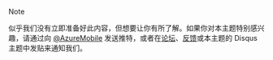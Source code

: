 ﻿>[!NOTE]
>似乎我们没有立即准备好此内容，但想要让你有所了解。如果你对本主题特别感兴趣，请通过向 [@AzureMobile](https://twitter.com/AzureMobile) 发送推特，或者在[论坛](http://social.msdn.microsoft.com/Forums/windowsazure/zh-cn/home?forum=azuremobile)、[反馈](http://feedback.azure.com/forums/216254-mobile-services)或本主题的 Disqus 主题中发贴来通知我们。

<!---HONumber=74-->